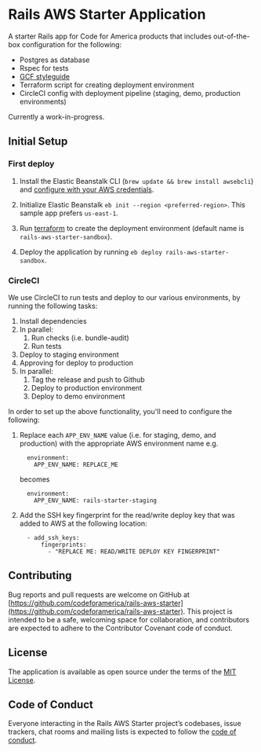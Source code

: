 # Rails AWS Starter Application

A starter Rails app for Code for America products that includes out-of-the-box configuration for the following:

* Postgres as database
* Rspec for tests
* [GCF styleguide](https://github.com/codeforamerica/cfa-styleguide-gem)
* Terraform script for creating deployment environment
* CircleCI config with deployment pipeline (staging, demo, production environments)

Currently a work-in-progress.

## Initial Setup

### First deploy

1. Install the Elastic Beanstalk CLI (`brew update && brew install awsebcli`) and [configure with your AWS credentials](https://docs.aws.amazon.com/elasticbeanstalk/latest/dg/eb-cli3-configuration.html#eb-cli3-credentials).

1. Initialize Elastic Beanstalk `eb init --region <preferred-region>`. This sample app prefers `us-east-1`.

1. Run [terraform](./deploy/README.md) to create the deployment environment (default name is `rails-aws-starter-sandbox`).

1. Deploy the application by running `eb deploy rails-aws-starter-sandbox`.

### CircleCI

We use CircleCI to run tests and deploy to our various environments, by running the following tasks:

1. Install dependencies
1. In parallel:
    1. Run checks (i.e. bundle-audit)
    1. Run tests
1. Deploy to staging environment
1. Approving for deploy to production
1. In parallel:
    1. Tag the release and push to Github
    1. Deploy to production environment
    1. Deploy to demo environment

In order to set up the above functionality, you'll need to configure the following:

1. Replace each `APP_ENV_NAME` value (i.e. for staging, demo, and production) with the appropriate AWS environment name
    e.g.
    ```
      environment:
        APP_ENV_NAME: REPLACE_ME
    ```
    becomes
    ```
      environment:
        APP_ENV_NAME: rails-starter-staging
    ```
1. Add the SSH key fingerprint for the read/write deploy key that was added to AWS at the following location:
    ```
      - add_ssh_keys:
          fingerprints:
            - "REPLACE ME: READ/WRITE DEPLOY KEY FINGERPRINT"
    ```

## Contributing
Bug reports and pull requests are welcome on GitHub at [https://github.com/codeforamerica/rails-aws-starter](https://github.com/codeforamerica/rails-aws-starter). This project is intended to be a safe, welcoming space for collaboration, and contributors are expected to adhere to the Contributor Covenant code of conduct.


## License

The application is available as open source under the terms of the [MIT License](https://opensource.org/licenses/MIT).

## Code of Conduct

Everyone interacting in the Rails AWS Starter project’s codebases, issue trackers, chat rooms and mailing lists is expected to follow the [code of conduct](https://github.com/codeforamerica/rails-aws-starter/blob/master/CODE_OF_CONDUCT.md).
